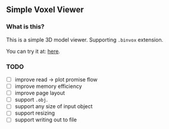 Simple Voxel Viewer
--

### What is this?

This is a simple 3D model viewer. Supporting `.binvox` extension.

You can try it at: [here](https://piyo56.github.io/simple_voxel_viewer/index.html).

### TODO

- [ ] improve read -> plot promise flow
- [ ] improve memory efficiency
- [ ] improve page layout
- [ ] support `.obj`.
- [ ] support any size of input object
- [ ] support resizing
- [ ] support writing out to file
